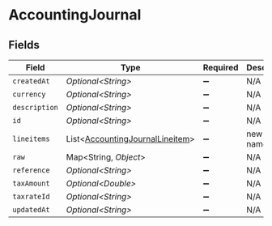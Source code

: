 # AccountingJournal


## Fields

| Field                                                                                | Type                                                                                 | Required                                                                             | Description                                                                          |
| ------------------------------------------------------------------------------------ | ------------------------------------------------------------------------------------ | ------------------------------------------------------------------------------------ | ------------------------------------------------------------------------------------ |
| `createdAt`                                                                          | *Optional\<String>*                                                                  | :heavy_minus_sign:                                                                   | N/A                                                                                  |
| `currency`                                                                           | *Optional\<String>*                                                                  | :heavy_minus_sign:                                                                   | N/A                                                                                  |
| `description`                                                                        | *Optional\<String>*                                                                  | :heavy_minus_sign:                                                                   | N/A                                                                                  |
| `id`                                                                                 | *Optional\<String>*                                                                  | :heavy_minus_sign:                                                                   | N/A                                                                                  |
| `lineitems`                                                                          | List\<[AccountingJournalLineitem](../../models/shared/AccountingJournalLineitem.md)> | :heavy_minus_sign:                                                                   | new field name                                                                       |
| `raw`                                                                                | Map\<String, *Object*>                                                               | :heavy_minus_sign:                                                                   | N/A                                                                                  |
| `reference`                                                                          | *Optional\<String>*                                                                  | :heavy_minus_sign:                                                                   | N/A                                                                                  |
| `taxAmount`                                                                          | *Optional\<Double>*                                                                  | :heavy_minus_sign:                                                                   | N/A                                                                                  |
| `taxrateId`                                                                          | *Optional\<String>*                                                                  | :heavy_minus_sign:                                                                   | N/A                                                                                  |
| `updatedAt`                                                                          | *Optional\<String>*                                                                  | :heavy_minus_sign:                                                                   | N/A                                                                                  |